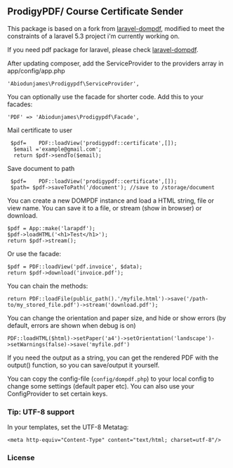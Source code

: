 ## ProdigyPDF/ Course Certificate Sender

This package is based on a fork from [laravel-dompdf](https://github.com/barryvdh/laravel-dompdf), modified to meet the constraints of a laravel 5.3 project i'm currently working on. 

If you need pdf package for laravel, please check [laravel-dompdf](https://github.com/barryvdh/laravel-dompdf).

After updating composer, add the ServiceProvider to the providers array in app/config/app.php

    'Abiodunjames\Prodigypdf\ServiceProvider',

You can optionally use the facade for shorter code. Add this to your facades:

    'PDF' => 'Abiodunjames\Prodigypdf\Facade',


 Mail certificate to user

     $pdf=    PDF::loadView('prodigypdf::certificate',[]);
      $email ='example@gmail.com';
      return $pdf->sendTo($email);
 Save document to path
 
 
     $pdf=    PDF::loadView('prodigypdf::certificate',[]);
     $path= $pdf->saveToPath('/document'); //save to /storage/document
 
You can create a new DOMPDF instance and load a HTML string, file or view name. You can save it to a file, or stream (show in browser) or download.

    $pdf = App::make('larapdf');
    $pdf->loadHTML('<h1>Test</h1>');
    return $pdf->stream();

Or use the facade:

    $pdf = PDF::loadView('pdf.invoice', $data);
    return $pdf->download('invoice.pdf');

You can chain the methods:

    return PDF::loadFile(public_path().'/myfile.html')->save('/path-to/my_stored_file.pdf')->stream('download.pdf');

You can change the orientation and paper size, and hide or show errors (by default, errors are shown when debug is on)

    PDF::loadHTML($html)->setPaper('a4')->setOrientation('landscape')->setWarnings(false)->save('myfile.pdf')

If you need the output as a string, you can get the rendered PDF with the output() function, so you can save/output it yourself.

You can copy the config-file (`config/dompdf.php`) to your local config to change some settings (default paper etc).
You can also use your ConfigProvider to set certain keys.

### Tip: UTF-8 support
In your templates, set the UTF-8 Metatag:

    <meta http-equiv="Content-Type" content="text/html; charset=utf-8"/>

### License

